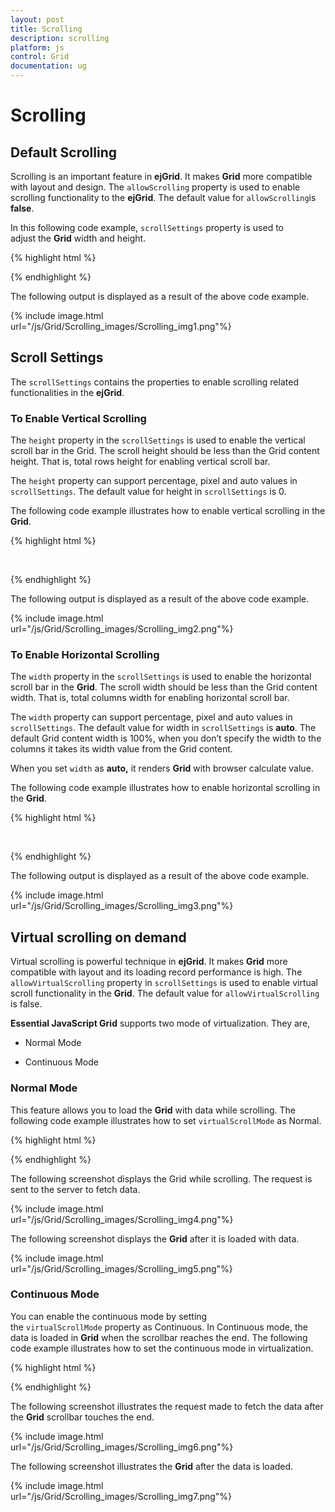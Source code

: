 ```yaml
---
layout: post
title: Scrolling
description: scrolling
platform: js
control: Grid
documentation: ug
---
```


# Scrolling

## Default Scrolling

Scrolling is an important feature in **ejGrid**. It makes **Grid** more compatible with layout and design. The `allowScrolling` property is used to enable scrolling functionality to the **ejGrid**. The default value for `allowScrolling`is **false**.

In this following code example, `scrollSettings` property is used to adjust the **Grid** width and height. 

{% highlight html %}


<div id ="Grid">
</div>
<script type="text/javascript">
  $(function () {
      $("#Grid").ejGrid({
          // the datasource "window.gridData" is referred from jsondata.min.js
          dataSource: ej.DataManager(window.gridData).executeLocal(ej.Query().take(30)),
          allowScrolling: true,
          scrollSettings: { width: 886, height: 300 },
          columns: [
                       { field: "OrderID", headerText: "Order ID", textAlign: ej.TextAlign.Right, width: 100 },
                       { field: "CustomerID", headerText: "Customer ID", width: 100 },
                       { field: "EmployeeID", headerText: "Employee ID", textAlign: ej.TextAlign.Right, width: 100 },
                       { field: "Freight", headerText: "Freight", textAlign: ej.TextAlign.Right, width: 100, format: "{0:C}" },
                       { field: "ShipCity", headerText: "Ship City", width: 100 },
                       { field: "ShipName", headerText: "Ship Name", width: 100 },
                       { field: "OrderDate", headerText: "Order Date", textAlign: ej.TextAlign.Right, format: "{0:MM/dd/yyyy}", width: 100 },
                       { field: "ShipCountry", headerText: "Ship Country", width: 100 },
                       { field: "ShipPostalCode", headerText: "Postal Code", textAlign: ej.TextAlign.Right, width: 100 },
                       { field: "Verified", headerText: "Verified", width: 100 }
          ]
      });
  });
</script>


{% endhighlight %}



The following output is displayed as a result of the above code example.

{% include image.html url="/js/Grid/Scrolling_images/Scrolling_img1.png"%}

## Scroll Settings

The `scrollSettings` contains the properties to enable scrolling related functionalities in the **ejGrid**.

### To Enable Vertical Scrolling

The `height` property in the `scrollSettings` is used to enable the vertical scroll bar in the Grid. The scroll height should be less than the Grid content height. That is, total rows height for enabling vertical scroll bar.

The `height` property can support percentage, pixel and auto values in `scrollSettings`. The default value for height in `scrollSettings` is 0.

The following code example illustrates how to enable vertical scrolling in the **Grid**. 

{% highlight html %}

  
<div id ="Grid">
</div>
<script type="text/javascript">
  $(function () {
      $("#Grid").ejGrid({
          // the datasource "window.gridData" is referred from jsondata.min.js
          dataSource: ej.DataManager(window.gridData).executeLocal(ej.Query().take(30)),
          allowScrolling: true,
          scrollSettings: { height: 300 },
          columns: [
                       { field: "OrderID", headerText: "Order ID", textAlign: ej.TextAlign.Right, width: 100 },
                       { field: "CustomerID", headerText: "Customer ID", width: 100 },
                       { field: "EmployeeID", headerText: "Employee ID", textAlign: ej.TextAlign.Right, width: 100 },
                       { field: "Freight", headerText: "Freight", textAlign: ej.TextAlign.Right, width: 100, format: "{0:C}" },
                       { field: "ShipCity", headerText: "Ship City", width: 100 },
                       { field: "ShipName", headerText: "Ship Name", width: 100 },
                       { field: "OrderDate", headerText: "Order Date", textAlign: ej.TextAlign.Right, format: "{0:MM/dd/yyyy}", width: 100 },
                       { field: "ShipCountry", headerText: "Ship Country", width: 100 },
                       { field: "ShipPostalCode", headerText: "Postal Code", textAlign: ej.TextAlign.Right, width: 100 },
                       { field: "Verified", headerText: "Verified", width: 100 }
          ]
      });
  });
</script>

{% endhighlight %}



The following output is displayed as a result of the above code example.

{% include image.html url="/js/Grid/Scrolling_images/Scrolling_img2.png"%}

### To Enable Horizontal Scrolling

The `width` property in the `scrollSettings` is used to enable the horizontal scroll bar in the **Grid**. The scroll width should be less than the Grid content width. That is, total columns width for enabling horizontal scroll bar.

The `width` property can support percentage, pixel and auto values in `scrollSettings`. The default value for width in `scrollSettings` is **auto**. The default Grid content width is 100%, when you don’t specify the width to the columns it takes its width value from the Grid content.

When you set `width` as **auto,** it renders **Grid** with browser calculate value.

The following code example illustrates how to enable horizontal scrolling in the **Grid**. 

{% highlight html %}

  
 <div id="Grid">
</div>
<script type="text/javascript">
  $(function () {
      $("#Grid").ejGrid({
          // the datasource "window.gridData" is referred from jsondata.min.js
          dataSource: ej.DataManager(window.gridData).executeLocal(ej.Query().take(30)),
          allowScrolling: true,
          scrollSettings: { width: 800 },
          columns: [
                       { field: "OrderID", headerText: "Order ID", textAlign: ej.TextAlign.Right, width: 100 },
                       { field: "CustomerID", headerText: "Customer ID", width: 100 },
                       { field: "EmployeeID", headerText: "Employee ID", textAlign: ej.TextAlign.Right, width: 100 },
                       { field: "Freight", headerText: "Freight", textAlign: ej.TextAlign.Right, width: 100, format: "{0:C}" },
                       { field: "ShipCity", headerText: "Ship City", width: 100 },
                       { field: "ShipName", headerText: "Ship Name", width: 100 },
                       { field: "OrderDate", headerText: "Order Date", textAlign: ej.TextAlign.Right, format: "{0:MM/dd/yyyy}", width: 100 },
                       { field: "ShipCountry", headerText: "Ship Country", width: 100 },
                       { field: "ShipPostalCode", headerText: "Postal Code", textAlign: ej.TextAlign.Right, width: 100 },
                       { field: "Verified", headerText: "Verified", width: 100 }
          ]
      });
  });
</script>

{% endhighlight %}



The following output is displayed as a result of the above code example.

{% include image.html url="/js/Grid/Scrolling_images/Scrolling_img3.png"%}

## Virtual scrolling on demand

Virtual scrolling is powerful technique in **ejGrid**. It makes **Grid** more compatible with layout and its loading record performance is high. The `allowVirtualScrolling` property in `scrollSettings` is used to enable virtual scroll functionality in the **Grid**. The default value for `allowVirtualScrolling` is false.

**Essential JavaScript Grid** supports two mode of virtualization. They are,

* Normal Mode

* Continuous Mode

### Normal Mode

This feature allows you to load the **Grid** with data while scrolling. The following code example illustrates how to set `virtualScrollMode` as Normal.

{% highlight html %}

<div id ="Grid">
</div>
<script>
  $(function () {
      $("#Grid").ejGrid({
          dataSource: ej.DataManager("http://mvc.syncfusion.com/Services/Northwnd.svc/Orders"),
          allowScrolling: true,
          scrollSettings: { width: 0, height: 300, allowVirtualScrolling: true, virtualScrollMode: ej.Grid.VirtualScrollMode.Normal },
          columns: [
          { field: "OrderID", headerText: "Order ID", isPrimaryKey: true, textAlign: ej.TextAlign.Right },
          { field: "CustomerID", headerText: "Customer ID" },
          { field: "EmployeeID", headerText: "Employee ID", textAlign: ej.TextAlign.Right },
          { field: "Freight", headerText: "Freight", textAlign: ej.TextAlign.Right, format: "{0:C}" },
          { field: "ShipCity", headerText: "Ship City" },
          { field: "ShipName", headerText: "Ship Name" }
          ]
      });
  })
</script>


{% endhighlight %}



The following screenshot displays the Grid while scrolling. The request is sent to the server to fetch data.

{% include image.html url="/js/Grid/Scrolling_images/Scrolling_img4.png"%}

The following screenshot displays the **Grid** after it is loaded with data.

{% include image.html url="/js/Grid/Scrolling_images/Scrolling_img5.png"%}

### Continuous Mode

You can enable the continuous mode by setting the `virtualScrollMode` property as Continuous. In Continuous mode, the data is loaded in **Grid** when the scrollbar reaches the end. The following code example illustrates how to set the continuous mode in virtualization.

{% highlight html %}


<div id ="Grid">
</div>
<script>
  $(function () {
      $("#Grid").ejGrid({
          dataSource: ej.DataManager("http://mvc.syncfusion.com/Services/Northwnd.svc/Orders"),
          allowScrolling: true,
          scrollSettings: { width: 0, height: 300, allowVirtualScrolling: true, virtualScrollMode: ej.Grid.VirtualScrollMode.Continuous },
          columns: [
          { field: "OrderID", headerText: "Order ID", isPrimaryKey: true, textAlign: ej.TextAlign.Right },
          { field: "CustomerID", headerText: "Customer ID" },
          { field: "EmployeeID", headerText: "Employee ID", textAlign: ej.TextAlign.Right },
          { field: "Freight", headerText: "Freight", textAlign: ej.TextAlign.Right, format: "{0:C}" },
          { field: "ShipCity", headerText: "Ship City" },
          { field: "ShipName", headerText: "Ship Name" }
          ]
      });
  })
</script>


{% endhighlight %}



The following screenshot illustrates the request made to fetch the data after the **Grid** scrollbar touches the end.

{% include image.html url="/js/Grid/Scrolling_images/Scrolling_img6.png"%}

The following screenshot illustrates the **Grid** after the data is loaded.

{% include image.html url="/js/Grid/Scrolling_images/Scrolling_img7.png"%}


